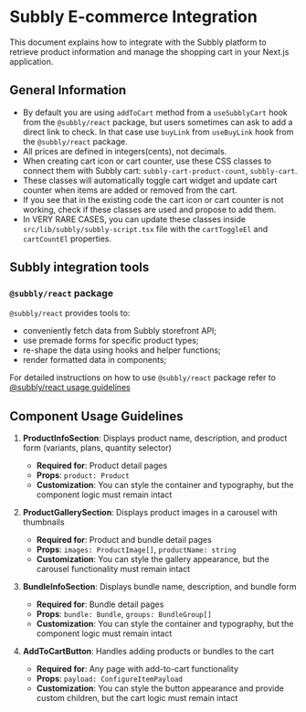 # Subbly E-commerce Integration

This document explains how to integrate with the Subbly platform to retrieve product information and manage the shopping
cart in your Next.js application.

## General Information

- By default you are using `addToCart` method from a `useSubblyCart` hook from the `@subbly/react` package, but users
  sometimes can ask to add a direct link to check. In that case use `buyLink` from `useBuyLink` hook from the
  `@subbly/react` package.
- All prices are defined in integers(cents), not decimals.
- When creating cart icon or cart counter, use these CSS classes to connect them with Subbly cart:
  `subbly-cart-product-count`, `subbly-cart`.
- These classes will automatically toggle cart widget and update cart counter when items are added or removed from the
  cart.
- If you see that in the existing code the cart icon or cart counter is not working, check if these classes are used and
  propose to add them.
- In VERY RARE CASES, you can update these classes inside `src/lib/subbly/subbly-script.tsx` file with the
  `cartToggleEl` and `cartCountEl` properties.

## Subbly integration tools

### `@subbly/react` package

`@subbly/react` provides tools to:

- conveniently fetch data from Subbly storefront API;
- use premade forms for specific product types;
- re-shape the data using hooks and helper functions;
- render formatted data in components;

For detailed instructions on how to use `@subbly/react` package refer to [@subbly/react usage guidelines](/node_modules/@subbly/react/guidelines/subbly-ecommerce-ingetration.md) 

## Component Usage Guidelines

1. **ProductInfoSection**: Displays product name, description, and product form (variants, plans, quantity selector)
    - **Required for**: Product detail pages
    - **Props**: `product: Product`
    - **Customization**: You can style the container and typography, but the component logic must remain intact

2. **ProductGallerySection**: Displays product images in a carousel with thumbnails
    - **Required for**: Product and bundle detail pages
    - **Props**: `images: ProductImage[]`, `productName: string`
    - **Customization**: You can style the gallery appearance, but the carousel functionality must remain intact

3. **BundleInfoSection**: Displays bundle name, description, and bundle form
    - **Required for**: Bundle detail pages
    - **Props**: `bundle: Bundle`, `groups: BundleGroup[]`
    - **Customization**: You can style the container and typography, but the component logic must remain intact

4. **AddToCartButton**: Handles adding products or bundles to the cart
    - **Required for**: Any page with add-to-cart functionality
    - **Props**: `payload: ConfigureItemPayload`
    - **Customization**: You can style the button appearance and provide custom children, but the cart logic must remain
      intact
